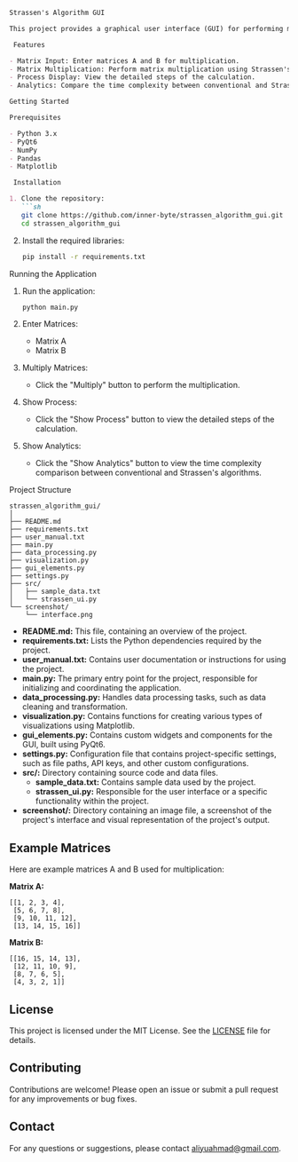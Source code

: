 ```markdown
Strassen's Algorithm GUI

This project provides a graphical user interface (GUI) for performing matrix multiplication using Strassen's Algorithm. It is built using PyQt6 and includes features such as input validation, error handling, process display, and analytics.

 Features

- Matrix Input: Enter matrices A and B for multiplication.
- Matrix Multiplication: Perform matrix multiplication using Strassen's Algorithm.
- Process Display: View the detailed steps of the calculation.
- Analytics: Compare the time complexity between conventional and Strassen's algorithms.

Getting Started

Prerequisites

- Python 3.x
- PyQt6
- NumPy
- Pandas
- Matplotlib

 Installation

1. Clone the repository:
   ```sh
   git clone https://github.com/inner-byte/strassen_algorithm_gui.git
   cd strassen_algorithm_gui
   ```

2. Install the required libraries:
   ```sh
   pip install -r requirements.txt
   ```

 Running the Application

1. Run the application:
   ```sh
   python main.py
   ```

2. Enter Matrices:
   - Matrix A
   - Matrix B

3. Multiply Matrices:
   - Click the "Multiply" button to perform the multiplication.

4. Show Process:
   - Click the "Show Process" button to view the detailed steps of the calculation.

5. Show Analytics:
   - Click the "Show Analytics" button to view the time complexity comparison between conventional and Strassen's algorithms.

 Project Structure

```
strassen_algorithm_gui/
│
├── README.md
├── requirements.txt
├── user_manual.txt
├── main.py
├── data_processing.py
├── visualization.py
├── gui_elements.py
├── settings.py
├── src/
│   ├── sample_data.txt
│   └── strassen_ui.py
└── screenshot/
    └── interface.png
```

- **README.md:** This file, containing an overview of the project.
- **requirements.txt:** Lists the Python dependencies required by the project.
- **user_manual.txt:** Contains user documentation or instructions for using the project.
- **main.py:** The primary entry point for the project, responsible for initializing and coordinating the application.
- **data_processing.py:** Handles data processing tasks, such as data cleaning and transformation.
- **visualization.py:** Contains functions for creating various types of visualizations using Matplotlib.
- **gui_elements.py:** Contains custom widgets and components for the GUI, built using PyQt6.
- **settings.py:** Configuration file that contains project-specific settings, such as file paths, API keys, and other custom configurations.
- **src/:** Directory containing source code and data files.
  - **sample_data.txt:** Contains sample data used by the project.
  - **strassen_ui.py:** Responsible for the user interface or a specific functionality within the project.
- **screenshot/:** Directory containing an image file, a screenshot of the project's interface and visual representation of the project's output.

## Example Matrices

Here are example matrices A and B used for multiplication:

**Matrix A:**
```
[[1, 2, 3, 4],
 [5, 6, 7, 8],
 [9, 10, 11, 12],
 [13, 14, 15, 16]]
```

**Matrix B:**
```
[[16, 15, 14, 13],
 [12, 11, 10, 9],
 [8, 7, 6, 5],
 [4, 3, 2, 1]]
```

## License

This project is licensed under the MIT License. See the [LICENSE](LICENSE) file for details.

## Contributing

Contributions are welcome! Please open an issue or submit a pull request for any improvements or bug fixes.

## Contact

For any questions or suggestions, please contact [aliyuahmad@gmail.com](mailto:aliyuahmad@gmail.com).
```
